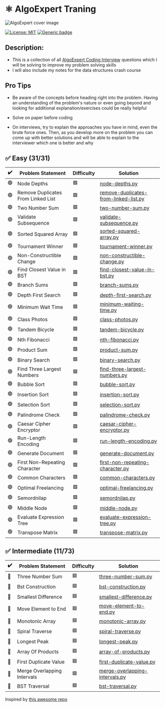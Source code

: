 
# ⚛ AlgoExpert Traning

![AlgoExpert cover image](https://cdn.prod.website-files.com/66bc0319fce51f7e5568a809/66cccf9f0831b90db80f9e82_63d939d762e51477220cd31b_AlgoExpert.webp)

 [![License: MIT](https://img.shields.io/badge/License-MIT-yellow.svg)](https://opensource.org/licenses/MIT "MIT License")
 [![Generic badge](https://img.shields.io/badge/lang-python-yellow.svg)](https://www.python.org/)

## Description:
- This is a collection of all [AlgoExpert Coding Interview](https://www.algoexpert.io/questions) questions which I will be solving to improve my problem solving skills </br>
- I will also include my notes for the data structures crash course

## Pro Tips
- Be aware of the concepts before heading right into the problem. Having an understanding of the problem's nature or even going beyond and looking for additional explanation/exercises could be really helpful

- Solve on paper before coding

- On interviews, try to explain the approaches you have in mind, even the brute force ones. Then, as you develop more on the problem you can come up with better solutions and will be able to explain to the interviewer which one is better and why

## ✅ Easy (31/31)

| ✔️ | Problem Statement | Difficulty | Solution |
|----|-------------------|------------|----------|
| 🟢 | Node Depths | 🟩 | [node-depths.py](questions/easy/1.node-depths.py) |
| 🟢 | Remove Duplicates From Linked List | 🟩 | [remove-duplicates-from-linked-list.py](questions/easy/2.remove-duplicates-from-linked-list.py) |
| 🟢 | Two Number Sum | 🟩 | [two-number-sum.py](questions/easy/3.two-number-sum.py) |
| 🟢 | Validate Subsequence | 🟩 | [validate-subsequence.py](questions/easy/4.validate-subsequence.py) |
| 🟢 | Sorted Squared Array | 🟩 | [sorted-squared-array.py](questions/easy/5.sorted-squared-array.py) |
| 🟢 | Tournament Winner | 🟩 | [tournament-winner.py](questions/easy/6.tournament-winner.py) |
| 🟢 | Non-Constructible Change | 🟩 | [non-constructible-change.py](questions/easy/7.non-constructible-change.py) |
| 🟢 | Find Closest Value in BST | 🟩 | [find-closest-value-in-bst.py](questions/easy/8.find-closest-value-in-bst.py) |
| 🟢 | Branch Sums | 🟩 | [branch-sums.py](questions/easy/9.branch-sums.py) |
| 🟢 | Depth First Search | 🟩 | [depth-first-search.py](questions/easy/10.depth-first-search.py) |
| 🟢 | Minimum Wait Time | 🟩 | [minimum-waiting-time.py](questions/easy/11.minimum-waiting-time.py) |
| 🟢 | Class Photos | 🟩 | [class-photos.py](questions/easy/12.class-photos.py) |
| 🟢 | Tandem Bicycle | 🟩 | [tandem-bicycle.py](questions/easy/13.tandem-bicycle.py) |
| 🟢 | Nth Fibonacci | 🟩 | [nth-fibonacci.py](questions/easy/14.nth-fibonacci.py) |
| 🟢 | Product Sum | 🟩 | [product-sum.py](questions/easy/15.product-sum.py) |
| 🟢 | Binary Search | 🟩 | [binary-search.py](questions/easy/16.binary-search.py) |
| 🟢 | Find Three Largest Numbers | 🟩 | [find-three-largest-numbers.py](questions/easy/17.find-three-largest-numbers.py) |
| 🟢 | Bubble Sort | 🟩 | [bubble-sort.py](questions/easy/18.bubble-sort.py) |
| 🟢 | Insertion Sort | 🟩 | [insertion-sort.py](questions/easy/19.insertion-sort.py) |
| 🟢 | Selection Sort | 🟩 | [selection-sort.py](questions/easy/20.selection-sort.py) |
| 🟢 | Palindrome Check | 🟩 | [palindrome-check.py](questions/easy/21.palindrome-check.py) |
| 🟢 | Caesar Cipher Encryptor | 🟩 | [caesar-cipher-encryptor.py](questions/easy/22.caesar-cipher-encryptor.py) |
| 🟢 | Run-Length Encoding | 🟩 | [run-length-encoding.py](questions/easy/23.run-length-encoding.py) |
| 🟢 | Generate Document | 🟩 | [generate-document.py](questions/easy/24.generate-document.py) |
| 🟢 | First Non-Repeating Character | 🟩 | [first-non-repeating-character.py](questions/easy/25.first-non-repeating-character.py) |
| 🟢 | Common Characters | 🟩 | [common-characters.py](questions/easy/26.common-characters.py) |
| 🟢 | Optimal Freelancing | 🟩 | [optimal-freelancing.py](questions/easy/27.optimal-freelancing.py) |
| 🟢 | Semordnilap | 🟩 | [semordnilap.py](questions/easy/28.semordnilap.py) |
| 🟢 | Middle Node | 🟩 | [middle-node.py](questions/easy/29.middle-node.py) |
| 🟢 | Evaluate Expression Tree | 🟩 | [evaluate-expression-tree.py](questions/easy/30.evaluate-expression-tree.py) |
| 🟢 | Transpose Matrix | 🟩 | [transpose-matrix.py](questions/easy/31.transpose-matrix.py) |

## ✅ Intermediate (11/73)

| ✔️ | Problem Statement | Difficulty | Solution |
|----|-------------------|------------|----------|
| 🔵 | Three Number Sum | 🟦 | [three-number-sum.py](questions/intermediate/1.three-number-sum.py) |
| 🔵 | Bst Construction | 🟦 | [bst-construction.py](questions/intermediate/2.bst-construction.py) |
| 🔵 | Smallest Difference | 🟦 | [smallest-difference.py](questions/intermediate/3.smallest-difference.py) |
| 🔵 | Move Element to End | 🟦 | [move-element-to-end.py](questions/intermediate/4.move-element-to-end.py) |
| 🔵 | Monotonic Array | 🟦 | [monotonic-array.py](questions/intermediate/5.monotonic-array.py) |
| 🔵 | Spiral Traverse | 🟦 | [spiral-traverse.py](questions/intermediate/6.spiral-traverse.py) |
| 🔵 | Longest Peak | 🟦 | [longest-peak.py](questions/intermediate/7.longest-peak.py) |
| 🔵 | Array Of Products | 🟦 | [array-of-products.py](questions/intermediate/8.array-of-products.py) |
| 🔵 | First Duplicate Value | 🟦 | [first-duplicate-value.py](questions/intermediate/9.first-duplicate-value.py) |
| 🔵 | Merge Overlapping Intervals | 🟦 | [merge-overlapping-intervals.py](questions/intermediate/10.merge-overlapping-intervals.py) |
| 🔵 | BST Traversal | 🟦 | [bst-traversal.py](questions/intermediate/11.bst-traversal.py) |

Inspired by [this awesome repo](https://github.com/das-jishu/algoexpert-data-structures-algorithms)
